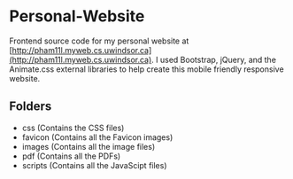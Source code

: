 # Personal-Website
Frontend source code for my personal website at [http://pham11l.myweb.cs.uwindsor.ca](http://pham11l.myweb.cs.uwindsor.ca).
I used Bootstrap, jQuery, and the Animate.css external libraries to help create this mobile friendly responsive website.

## Folders
* css (Contains the CSS files)
* favicon (Contains all the Favicon images)
* images (Contains all the image files)
* pdf (Contains all the PDFs)
* scripts (Contains all the JavaScipt files)
